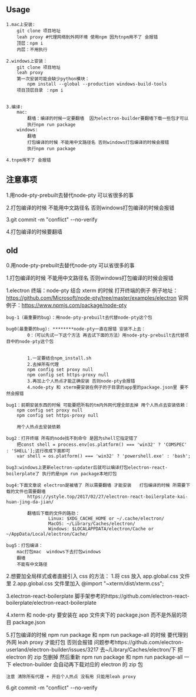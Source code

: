 ## Usage

	1.mac上安装:
		git clone 项目地址
		leah proxy #代理网络到外网环境 使用npm 因为tnpm用不了 会报错
		顶层：npm i 
		内层：不用执行

	2.windows上安装：
		git clone 项目地址
		leah proxy
		第一次安装可能会缺少python模块：
			npm install --global --production windows-build-tools 				
		项目顶层目录 ：npm i


	3.编译:
		mac:
			翻墙：编译的时候一定要翻墙  因为electron-builder要翻墙下载一些包才可以
			执行npm run package
		windows:
			翻墙
			打包编译的时候 不能用中文路径名 否则windows打包编译的时候会报错
			执行npm run package

	4.tnpm用不了 会报错






## 注意事项
1.用node-pty-prebuilt去替代node-pty 可以省很多的事

2.打包编译的时候 不能用中文路径名 否则windows打包编译的时候会报错

3.git commit -m "conflict" --no-verify

4.打包编译的时候要翻墙


## old


0.用node-pty-prebuilt去替代node-pty 可以省很多的事

1.打包编译的时候 不能用中文路径名 否则windows打包编译的时候会报错



1.electron 终端：node-pty 结合 xterm 的时候 打开终端的例子
例子地址：
https://github.com/Microsoft/node-pty/tree/master/examples/electron
官网例子：https://www.npmjs.com/package/node-pty

	bug-1（最重要的bug）：用node-pty-prebuilt去代替node-pty这个包

    bug0(最重要的bug): ********node-pty一直在报错 安装不上去：
			0：（可以先试一下这个方法 再去试下面的方法）用node-pty-prebuilt去代替项目中的node-pty这个包


          	1.一定要结合npm_install.sh
          	2.去掉所有代理
    	   	npm config set proxy null
    	   	npm config set https-proxy null
          	3.再加上个人热点才能正确安装 否则node-pty会报错
    		4.node-pty 和 xterm要安装在例子的子目录的app里的package.json里 要不然会报错

    bug1：前期安装东西的时候 可能要把所有的tm内外网代理全部去掉 用个人热点去安装依赖：
    	npm config set proxy null
    	npm config set https-proxy null

    	用个人热点去安装依赖

    bug2：打开终端 所有的node找不到命令 是因为shell它指定错了
    	把const shell = process.env[os.platform() === 'win32' ? 'COMSPEC' : 'SHELL'];这行改成下面即可
    	var shell = os.platform() === 'win32' ? 'powershell.exe' : 'bash';

	bug3:windows上更新electron-updater后就可以编译打包electron-react-boilerplate了 执行的是npm run package本地打包

	bug4:下面文章说 electron是被墙了 所以需要翻墙 才能安装   打包编译的时候 所需要下载的文件也需要翻墙
			https://ystyle.top/2017/02/27/electron-react-boilerplate-kai-huan-jing-da-jian/

			翻墙后下载的文件的路劲：
					Linux: $XDG_CACHE_HOME or ~/.cache/electron/
					MacOS: ~/Library/Caches/electron/
					Windows: $LOCALAPPDATA/electron/Cache or ~/AppData/Local/electron/Cache/

	bug5：打包编译：
		mac打包mac  windows下去打包windows
		翻墙
		不能有中文路径


2.想要加全局样式或者直接引入 css 的方法： 1.将 css 放入 app.global.css 文件里
2.app.global.css 文件里加入 @import "~xterm/dist/xterm.css";

3.electron-react-boilerplate 脚手架参考的https://github.com/electron-react-boilerplate/electron-react-boilerplate

4.xterm 和 node-pty 要安装在 app 文件夹下的 package.json 而不是外层的项目 package.json

5.打包编译的时候 npm run package 和 npm run package-all 的时候 要代理到外网 leah proxy 才能打包 否则会报错
问题参考https://github.com/electron-userland/electron-builder/issues/3217
去~/Library/Caches/electron/下 把 electron 的 zip 包删掉 然后重新 npm run package 和 npm run package-all 一下 electron-builder 会自动再下载对应的 electron 的 zip 包

    注意 清除所有代理 + 开启个人热点 没有用 只能用leah proxy


6.git commit -m "conflict" --no-verify

